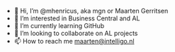 - 👋 Hi, I’m @mhenricus, aka mgn or Maarten Gerritsen
- 👀 I’m interested in Business Central and AL
- 🌱 I’m currently learning GitHub
- 💞️ I’m looking to collaborate on AL projects
- 📫 How to reach me maarten@intelligo.nl

<!---
mhenricus/mhenricus is a ✨ special ✨ repository because its `README.md` (this file) appears on your GitHub profile.
You can click the Preview link to take a look at your changes.
--->
